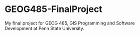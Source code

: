 # GEOG485-FinalProject
My final project for GEOG 485, GIS Programming and Software Development at Penn State University.
